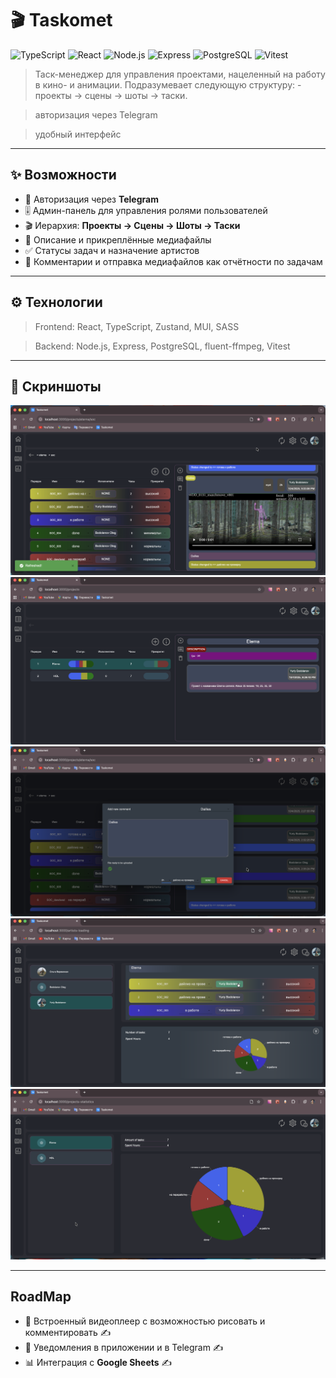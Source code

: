 # 🎬 Taskomet

![TypeScript](https://img.shields.io/badge/TypeScript-3178c6?logo=typescript&logoColor=fff)
![React](https://img.shields.io/badge/React-20232a?logo=react&logoColor=61dafb)
![Node.js](https://img.shields.io/badge/Node.js-43853d?logo=node.js&logoColor=white)
![Express](https://img.shields.io/badge/Express-000000?logo=express&logoColor=white)
![PostgreSQL](https://img.shields.io/badge/PostgreSQL-316192?logo=postgresql&logoColor=white)
![Vitest](https://img.shields.io/badge/vitest-vitest?logo=vitest&color=%23fff)

> Таск-менеджер для управления проектами, нацеленный на работу в кино- и анимации. Подразумевает следующую структуру: - проекты → сцены → шоты → таски.

> авторизация через Telegram

> удобный интерфейс

---

## ✨ Возможности

-   🔐 Авторизация через **Telegram**
-   🎚️ Админ-панель для управления ролями пользователей
-   🎬 Иерархия: **Проекты → Сцены → Шоты → Таски**
-   📝 Описание и прикреплённые медиафайлы
-   ✅ Статусы задач и назначение артистов
-   💬 Комментарии и отправка медиафайлов как отчётности по задачам

---

## ⚙️ Технологии

> Frontend: React, TypeScript, Zustand, MUI, SASS

> Backend: Node.js, Express, PostgreSQL, fluent-ffmpeg, Vitest

---

## 📸 Скриншоты

![Tasks](./src/assets/images/preview/preview-tasks.png)
![Projects](./src/assets/images/preview/preview-projects.png)
![Dailies](./src/assets/images/preview/preview-add-comment.png)
![Artists-Loading](./src/assets/images/preview/preview-artists-loading.png)
![Artists-Loading](./src/assets/images/preview/preview-projects-statistics.png)

---

## RoadMap

-   🎨 Встроенный видеоплеер с возможностью рисовать и комментировать ✍️
-   📢 Уведомления в приложении и в Telegram ✍️
-   📊 Интеграция с **Google Sheets** ✍️
